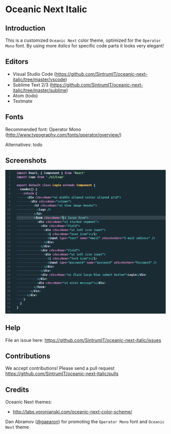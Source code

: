 # Oceanic Next Italic

## Introduction
This is a customized `Oceanic Next` color theme, optimized for the `Operator Mono` font. 
By using more _italics_ for specific code parts it looks very elegant!

## Editors
* Visual Studio Code (https://github.com/SintrumIT/oceanic-next-italic/tree/master/vscode)
* Sublime Text 2/3 (https://github.com/SintrumIT/oceanic-next-italic/tree/master/sublime)
* Atom (todo)
* Textmate

## Fonts
Recommended font:
Operator Mono (http://www.typography.com/fonts/operator/overview/)

Alternatives:
todo

## Screenshots
![Oceanic Next Italic](/images/screenshot.png?raw=true "Oceanic Next Italic")

## Help
File an issue here:
https://github.com/SintrumIT/oceanic-next-italic/issues

## Contributions
We accept contributions! Please send a pull request
https://github.com/SintrumIT/oceanic-next-italic/pulls

## Credits
Oceanic Next themes:
* http://labs.voronianski.com/oceanic-next-color-scheme/

Dan Abramov ([@gaearon](https://github.com/gaearon)) for promoting the `Operator Mono` font and `Oceanic Next` theme
